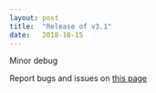 ```yaml
---
layout: post
title:  "Release of v3.1"
date:   2018-10-15
---
```


Minor debug

Report bugs and issues on [this page](https://github.com/ANR-COMPASS/shesha/issues)